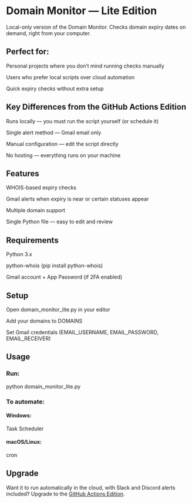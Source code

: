 # Domain Monitor — Lite Edition
Local-only version of the Domain Monitor.
Checks domain expiry dates on demand, right from your computer.

## Perfect for:
Personal projects where you don’t mind running checks manually

Users who prefer local scripts over cloud automation

Quick expiry checks without extra setup

## Key Differences from the GitHub Actions Edition
Runs locally — you must run the script yourself (or schedule it)

Single alert method — Gmail email only

Manual configuration — edit the script directly

No hosting — everything runs on your machine

## Features
WHOIS-based expiry checks

Gmail alerts when expiry is near or certain statuses appear

Multiple domain support

Single Python file — easy to edit and review

## Requirements
Python 3.x

python-whois (pip install python-whois)

Gmail account + App Password (if 2FA enabled)

## Setup
Open domain_monitor_lite.py in your editor

Add your domains to DOMAINS

Set Gmail credentials (EMAIL_USERNAME, EMAIL_PASSWORD, EMAIL_RECEIVER)

## Usage
### Run:
python domain_monitor_lite.py

### To automate:

#### Windows: 
Task Scheduler

#### macOS/Linux: 
cron

## Upgrade
Want it to run automatically in the cloud, with Slack and Discord alerts included?
Upgrade to the [GitHub Actions Edition](https://halpsdesk.gumroad.com/l/DomainMonitorGAE).
